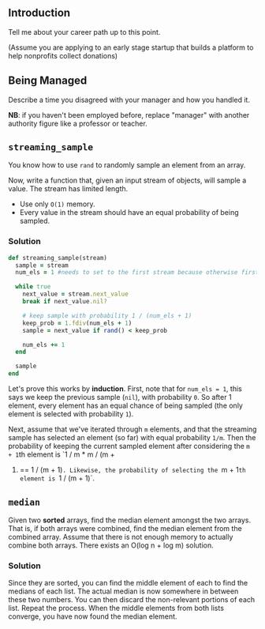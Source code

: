 ## Introduction

Tell me about your career path up to this point.

(Assume you are applying to an early stage startup that builds a platform to help nonprofits collect donations)

## Being Managed

Describe a time you disagreed with your manager and how you handled it.

**NB**: if you haven't been employed before, replace "manager" with another authority figure like a professor or teacher.

## `streaming_sample`

You know how to use `rand` to randomly sample an element from an
array.

Now, write a function that, given an input stream of objects, will
sample a value. The stream has limited length.

* Use only `O(1)` memory.
* Every value in the stream should have an equal probability of being
  sampled.

### Solution

```ruby
def streaming_sample(stream)
  sample = stream
  num_els = 1 #needs to set to the first stream because otherwise first one never gets picked

  while true
    next_value = stream.next_value
    break if next_value.nil?

    # keep sample with probability 1 / (num_els + 1)
    keep_prob = 1.fdiv(num_els + 1)
    sample = next_value if rand() < keep_prob

    num_els += 1
  end

  sample
end
```

Let's prove this works by **induction**. First, note that for `num_els
= 1`, this says we keep the previous sample (`nil`), with probability
`0`. So after 1 element, every element has an equal chance of being
sampled (the only element is selected with probability `1`).

Next, assume that we've iterated through `m` elements, and that the
streaming sample has selected an element (so far) with equal
probability `1/m`. Then the probability of keeping the current sampled
element after considering the `m + 1`th element is `1 / m * m / (m +
1) == 1 / (m + 1)`. Likewise, the probability of selecting the `m +
1`th element is `1 / (m + 1)`.

## `median`

Given two **sorted** arrays, find the median element amongst the two
arrays. That is, if both arrays were combined, find the median element
from the combined array. Assume that there is not enough memory to
actually combine both arrays. There exists an O(log n + log m)
solution.

### Solution

Since they are sorted, you can find the middle element of each to find
the medians of each list. The actual median is now somewhere in
between these two numbers. You can then discard the non-relevant
portions of each list. Repeat the process. When the middle elements
from both lists converge, you have now found the median element.
